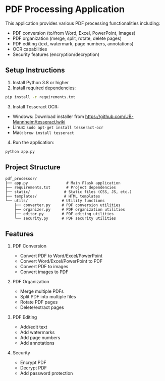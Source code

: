 # PDF Processing Application

This application provides various PDF processing functionalities including:
- PDF conversion (to/from Word, Excel, PowerPoint, Images)
- PDF organization (merge, split, rotate, delete pages)
- PDF editing (text, watermark, page numbers, annotations)
- OCR capabilities
- Security features (encryption/decryption)

## Setup Instructions

1. Install Python 3.8 or higher
2. Install required dependencies:
```bash
pip install -r requirements.txt
```

3. Install Tesseract OCR:
- Windows: Download installer from https://github.com/UB-Mannheim/tesseract/wiki
- Linux: `sudo apt-get install tesseract-ocr`
- Mac: `brew install tesseract`

4. Run the application:
```bash
python app.py
```

## Project Structure

```
pdf_processor/
├── app.py                 # Main Flask application
├── requirements.txt       # Project dependencies
├── static/               # Static files (CSS, JS, etc.)
├── templates/            # HTML templates
└── utils/               # Utility functions
    ├── converter.py     # PDF conversion utilities
    ├── organizer.py     # PDF organization utilities
    ├── editor.py        # PDF editing utilities
    └── security.py      # PDF security utilities
```

## Features

1. PDF Conversion
   - Convert PDF to Word/Excel/PowerPoint
   - Convert Word/Excel/PowerPoint to PDF
   - Convert PDF to images
   - Convert images to PDF

2. PDF Organization
   - Merge multiple PDFs
   - Split PDF into multiple files
   - Rotate PDF pages
   - Delete/extract pages

3. PDF Editing
   - Add/edit text
   - Add watermarks
   - Add page numbers
   - Add annotations

4. Security
   - Encrypt PDF
   - Decrypt PDF
   - Add password protection 
